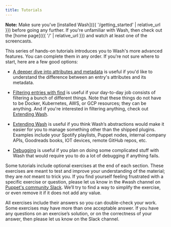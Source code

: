 ```yaml
---
title: Tutorials
---
```

**Note:** Make sure you've [installed Wash]({{ '/getting_started' | relative_url }}) before going any further. If you're unfamiliar with Wash, then check out the [home page]({{ '/' | relative_url }}) and watch at least one of the screencasts.

This series of hands-on tutorials introduces you to Wash's more advanced features. You can complete them in any order. If you're not sure where to start, here are a few good options: 

* [A deeper dive into attributes and metadata](01_attributes_metadata) is useful if you'd like to understand the difference between an entry's attributes and its metadata.

* [Filtering entries with find](02_find) is useful if your day-to-day job consists of filtering a bunch of different things. Note that these things do not have to be Docker, Kubernetes, AWS, or GCP resources; they can be anything. And if you're interested in filtering anything, check out [Extending Wash](03_extending_wash).

* [Extending Wash](03_extending_wash) is useful if you think Wash’s abstractions would make it easier for you to manage something other than the shipped plugins. Examples include your Spotify playlists, Puppet nodes, internal company APIs, Goodreads books, IOT devices, remote GitHub repos, etc.

* [Debugging](04_debugging/whistory) is useful if you plan on doing some complicated stuff with Wash that would require you to do a lot of debugging if anything fails.

Some tutorials include optional exercises at the end of each section. These exercises are meant to test and improve your understanding of the material; they are _not_ meant to trick you. If you find yourself feeling frustrated with a specific exercise or question, please let us know in the #wash channel on [Puppet's community Slack](https://puppetcommunity.slack.com/?redir=%2Fapp_redirect%3Fchannel%3Dwash). We’ll try to find a way to simplify the exercise, or even remove it if it does not add any value.

All exercises include their answers so you can double-check your work. Some exercises may have more than one acceptable answer. If you have any questions on an exercise’s solution, or on the correctness of your answer, then please let us know on the Slack channel.
